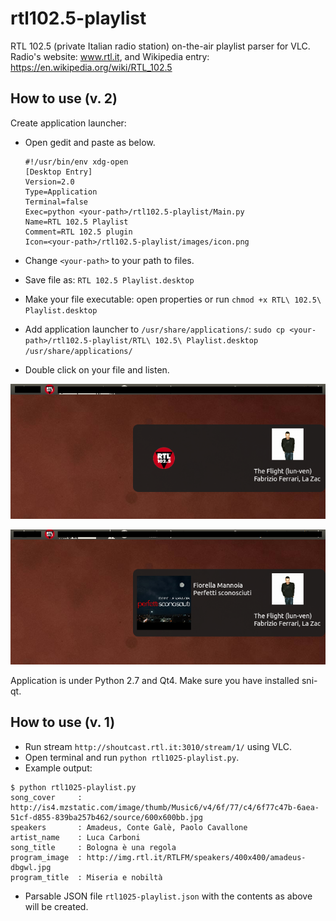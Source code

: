 # rtl102.5-playlist
RTL 102.5 (private Italian radio station) on-the-air playlist parser for VLC.
Radio's website: www.rtl.it, and Wikipedia entry: https://en.wikipedia.org/wiki/RTL_102.5

## How to use (v. 2)
Create application launcher:

- Open gedit and paste as below.

    ```
    #!/usr/bin/env xdg-open
    [Desktop Entry]
    Version=2.0
    Type=Application
    Terminal=false
    Exec=python <your-path>/rtl102.5-playlist/Main.py
    Name=RTL 102.5 Playlist
    Comment=RTL 102.5 plugin
    Icon=<your-path>/rtl102.5-playlist/images/icon.png
    ```
- Change `<your-path>` to your path to files.
- Save file as: `RTL 102.5 Playlist.desktop`
- Make your file executable: open properties or run `chmod +x RTL\ 102.5\ Playlist.desktop`
- Add application launcher to `/usr/share/applications/`: `sudo cp <your-path>/rtl102.5-playlist/RTL\ 102.5\ Playlist.desktop /usr/share/applications/`
- Double click on your file and listen.

![screen 1](images/screen1.png)

![screen 2](images/screen2.png)

Application is under Python 2.7 and Qt4.
Make sure you have installed sni-qt.

## How to use (v. 1)
* Run stream `http://shoutcast.rtl.it:3010/stream/1/` using VLC.
* Open terminal and run `python rtl1025-playlist.py`.
* Example output:
```
$ python rtl1025-playlist.py 
song_cover     : http://is4.mzstatic.com/image/thumb/Music6/v4/6f/77/c4/6f77c47b-6aea-51cf-d855-839ba257b462/source/600x600bb.jpg
speakers       : Amadeus, Conte Galè, Paolo Cavallone
artist_name    : Luca Carboni
song_title     : Bologna è una regola
program_image  : http://img.rtl.it/RTLFM/speakers/400x400/amadeus-dbgwl.jpg
program_title  : Miseria e nobiltà
```
* Parsable JSON file `rtl1025-playlist.json` with the contents as above will be created.
